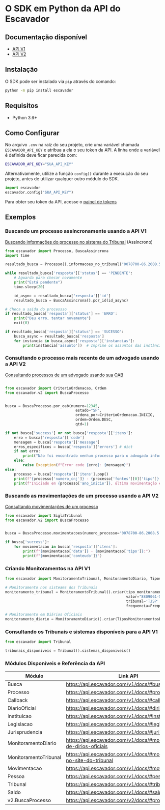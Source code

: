 # O SDK em Python da API do Escavador

## Documentação disponível

- [API V1](https://api.escavador.com/v1/docs/)
- [API V2](https://api.escavador.com/v2/docs/)

## Instalação

O SDK pode ser instalado via `pip` através do comando:
```bash
python -m pip install escavador
```

##  Requisitos

- Python 3.6+

## Como Configurar

No arquivo `.env` na raíz do seu projeto, crie uma variável chamada `ESCAVADOR_API_KEY` e atribua a ela o seu token da API. A linha onde a variável é definida deve ficar parecida com:
```bash
ESCAVADOR_API_KEY="SUA_API_KEY"
```

Alternativamente, utilize a função `config()` durante a execução do seu projeto, antes de utilizar qualquer outro módulo do SDK.
```py
import escavador
escavador.config("SUA_API_KEY")
```

Para obter seu token da API, acesse o [painel de tokens](https://api.escavador.com/tokens)

## Exemplos

### Buscando um processo assíncronamente usando a API V1
[Buscando informações do processo no sistema do Tribunal](https://api.escavador.com/v1/docs/#pesquisar-processo-no-site-do-tribunal-assncrono) (Assíncrono)
```py
from escavador import Processo, BuscaAssincrona
import time

resultado_busca = Processo().informacoes_no_tribunal("0078700-86.2008.5.17.0009")  # Gera uma busca assíncrona

while resultado_busca['resposta']['status'] == 'PENDENTE':
    # Aguarda para checar novamente
    print("Está pendente")
    time.sleep(20)

    id_async = resultado_busca['resposta']['id']
    resultado_busca = BuscaAssincrona().por_id(id_async)

# Checa a saida do processso
if resultado_busca['resposta']['status'] == 'ERRO':
    print("Deu erro, tentar novamente")
    exit(0)

if resultado_busca['resposta']['status'] == 'SUCESSO':
    busca_async = resultado_busca['resposta']
    for instancia in busca_async['resposta']['instancias']:
        print(instancia['assunto'])  # Imprime os assuntos das instâncias do processo
```

### Consultando o processo mais recente de um advogado usando a API V2
[Consultando processos de um advogado usando sua OAB](https://api.escavador.com/v2/docs/#processos-de-um-advogado-por-oab)
```py

from escavador import CriterioOrdenacao, Ordem
from escavador.v2 import BuscaProcesso


busca = BuscaProcesso.por_oab(numero=12345,
                                estado="SP",
                                ordena_por=CriterioOrdenacao.INICIO,
                                ordem=Ordem.DESC,
                                qtd=1)

if not busca['success'] or not busca['resposta']['itens']:
    erro = busca['resposta']['code']
    mensagem = busca['resposta']['message']
    erros_especificos = busca['resposta']['errors'] # dict
    if not erro:
        print("Não foi encontrado nenhum processo para o advogado informado")
    else:
        raise Exception(f"Error code {erro}: {mensagem}")
else:
    processo = busca['resposta']['itens'].pop()
    print(f"{processo['numero_cnj']} - {processo['fontes'][0]['tipo']}:")
    print(f"Iniciado em {processo['ano_inicio']}, última movimentação em {processo['data_ultima_movimentacao']}.")
```

### Buscando as movimentações de um processo usando a API V2
[Consultando movimentações de um processo](https://api.escavador.com/v2/docs/#movimentaes-de-um-processo)
```py
from escavador import SiglaTribunal
from escavador.v2 import BuscaProcesso


busca = BuscaProcesso.movimentacoes(numero_processo="0078700-86.2008.5.17.0009", tribunais=[SiglaTribunal.TJPE], qtd=100)

if busca['success']:
    for movimentacao in busca['resposta']['itens']:
        print(f"{movimentacao['data']} - {movimentacao['tipo']}:")
        print(f"{movimentacao['conteudo']}")
```

### Criando Monitoramentos na API V1
```py
from escavador import MonitoramentoTribunal, MonitoramentoDiario, TiposMonitoramentosTribunal, TiposMonitoramentosDiario,FrequenciaMonitoramentoTribunal

# Monitoramento nos sisteams dos Tribunais
monitoramento_tribunal = MonitoramentoTribunal().criar(tipo_monitoramento=TiposMonitoramentosTribunal.UNICO,
                                                       valor="8809061-58.2022.8.10.3695",
                                                       tribunal='TJSP',
                                                       frequencia=FrequenciaMonitoramentoTribunal.SEMANAL)

# Monitoramento em Diários Oficiais
monitoramento_diario = MonitoramentoDiario().criar(TiposMonitoramentosDiario.PROCESSO, processo_id=2, origens_ids=[2,4,6])
```

### Consultando os Tribunais e sistemas disponíveis para a API V1
```py
from escavador import Tribunal

tribunais_disponiveis = Tribunal().sistemas_disponiveis()
```

### Módulos Disponíveis e Referência da API

| Módulo                | Link API                                                             |
|-----------------------|----------------------------------------------------------------------|
| Busca                 | https://api.escavador.com/v1/docs/#busca                             |
| Processo              | https://api.escavador.com/v1/docs/#processos                         |
| Callback              | https://api.escavador.com/v1/docs/#callback                          |
| DiarioOficial         | https://api.escavador.com/v1/docs/#dirios-oficiais                   |
| Instituicao           | https://api.escavador.com/v1/docs/#instituies                        |
| Legislacao            | https://api.escavador.com/v1/docs/#legislao                          |
| Jurisprudencia        | https://api.escavador.com/v1/docs/#jurisprudncias                    |
| MonitoramentoDiario   | https://api.escavador.com/v1/docs/#monitoramento-de-dirios-oficiais  |
| MonitoramentoTribunal | https://api.escavador.com/v1/docs/#monitoramento-no-site-do-tribunal |
| Movimentacao          | https://api.escavador.com/v1/docs/#movimentaes                       |
| Pessoa                | https://api.escavador.com/v1/docs/#pessoas                           |
| Tribunal              | https://api.escavador.com/v1/docs/#tribunais                         |
| Saldo                 | https://api.escavador.com/v1/docs/#saldo-da-api                      |
| v2.BuscaProcesso      | https://api.escavador.com/v2/docs/#processos                         |

